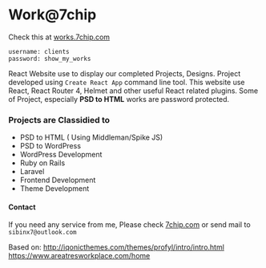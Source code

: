 # Work@7chip 

Check this at [works.7chip.com](http://works.7chip.com)


```
username: clients 
password: show_my_works
```

React Website use to display our completed Projects, Designs. Project developed using `Create React App` command line tool.
This website use React, React Router 4, Helmet and other useful React related plugins. Some of Project, especially 
**PSD to HTML** works are password protected.


### Projects are Classidied to 

- PSD to HTML ( Using Middleman/Spike JS)
- PSD to WordPress 
- WordPress Development 
- Ruby on Rails 
- Laravel 
- Frontend Development 
- Theme Development 




#### Contact 

If you need any service from me, Please check [7chip.com](http://www.7chip.com) or send mail to `sibinx7@outlook.com`

Based on: 
http://iqonicthemes.com/themes/profyl/intro/intro.html
https://www.areatresworkplace.com/home



